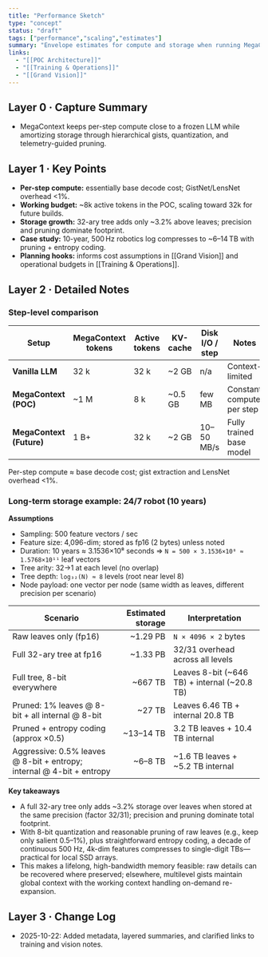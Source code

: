 ```yaml
---
title: "Performance Sketch"
type: "concept"
status: "draft"
tags: ["performance","scaling","estimates"]
summary: "Envelope estimates for compute and storage when running MegaContext, including a decade-long retention case study."
links:
  - "[[POC Architecture]]"
  - "[[Training & Operations]]"
  - "[[Grand Vision]]"
---
```


## Layer 0 · Capture Summary
- MegaContext keeps per-step compute close to a frozen LLM while amortizing storage through hierarchical gists, quantization, and telemetry-guided pruning.

## Layer 1 · Key Points
- **Per-step compute:** essentially base decode cost; GistNet/LensNet overhead <1%.
- **Working budget:** ~8k active tokens in the POC, scaling toward 32k for future builds.
- **Storage growth:** 32-ary tree adds only ~3.2% above leaves; precision and pruning dominate footprint.
- **Case study:** 10-year, 500 Hz robotics log compresses to ~6–14 TB with pruning + entropy coding.
- **Planning hooks:** informs cost assumptions in [[Grand Vision]] and operational budgets in [[Training & Operations]].

## Layer 2 · Detailed Notes

### Step-level comparison

| Setup | MegaContext tokens | Active tokens | KV-cache | Disk I/O / step | Notes |
|-------|-----------------|----------------|-----------|-----------------|-------|
| **Vanilla LLM** | 32 k | 32 k | ~2 GB | n/a | Context-limited |
| **MegaContext (POC)** | ~1 M | 8 k | ~0.5 GB | few MB | Constant compute per step |
| **MegaContext (Future)** | 1 B+ | 32 k | ~2 GB | 10–50 MB/s | Fully trained base model |

Per-step compute ≈ base decode cost; gist extraction and LensNet overhead <1%.

### Long-term storage example: 24/7 robot (10 years)

**Assumptions**

- Sampling: 500 feature vectors / sec
- Feature size: 4,096-dim; stored as fp16 (2 bytes) unless noted
- Duration: 10 years ≈ 3.1536×10⁸ seconds ⇒ `N = 500 × 3.1536×10⁸ ≈ 1.5768×10¹¹` leaf vectors
- Tree arity: 32→1 at each level (no overlap)
- Tree depth: `log₃₂(N) ≈ 8` levels (root near level 8)
- Node payload: one vector per node (same width as leaves, different precision per scenario)

| Scenario | Estimated storage | Interpretation |
|---|---:|---|
| Raw leaves only (fp16) | ~1.29 PB | `N × 4096 × 2` bytes |
| Full 32-ary tree at fp16 | ~1.33 PB | 32/31 overhead across all levels |
| Full tree, 8-bit everywhere | ~667 TB | Leaves 8-bit (~646 TB) + internal (~20.8 TB) |
| Pruned: 1% leaves @ 8-bit + all internal @ 8-bit | ~27 TB | Leaves 6.46 TB + internal 20.8 TB |
| Pruned + entropy coding (approx ×0.5) | ~13–14 TB | 3.2 TB leaves + 10.4 TB internal |
| Aggressive: 0.5% leaves @ 8-bit + entropy; internal @ 4-bit + entropy | ~6–8 TB | ~1.6 TB leaves + ~5.2 TB internal |

**Key takeaways**

- A full 32-ary tree only adds ~3.2% storage over leaves when stored at the same precision (factor 32/31); precision and pruning dominate total footprint.
- With 8-bit quantization and reasonable pruning of raw leaves (e.g., keep only salient 0.5–1%), plus straightforward entropy coding, a decade of continuous 500 Hz, 4k-dim features compresses to single-digit TBs—practical for local SSD arrays.
- This makes a lifelong, high-bandwidth memory feasible: raw details can be recovered where preserved; elsewhere, multilevel gists maintain global context with the working context handling on-demand re-expansion.

## Layer 3 · Change Log
- 2025-10-22: Added metadata, layered summaries, and clarified links to training and vision notes.
